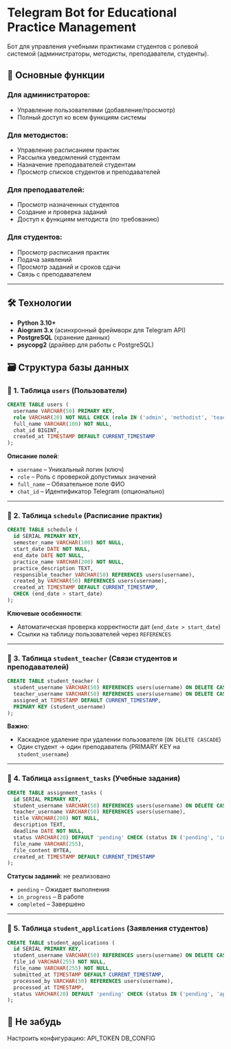 # Telegram Bot for Educational Practice Management

Бот для управления учебными практиками студентов с ролевой системой (администраторы, методисты, преподаватели, студенты).

## 📌 Основные функции

### Для администраторов:
- Управление пользователями (добавление/просмотр)
- Полный доступ ко всем функциям системы

### Для методистов:
- Управление расписанием практик
- Рассылка уведомлений студентам
- Назначение преподавателей студентам
- Просмотр списков студентов и преподавателей

### Для преподавателей:
- Просмотр назначенных студентов
- Создание и проверка заданий
- Доступ к функциям методиста (по требованию)

### Для студентов:
- Просмотр расписания практик
- Подача заявлений
- Просмотр заданий и сроков сдачи
- Связь с преподавателем
---

## 🛠 Технологии

- **Python 3.10+**
- **Aiogram 3.x** (асинхронный фреймворк для Telegram API)
- **PostgreSQL** (хранение данных)
- **psycopg2** (драйвер для работы с PostgreSQL)

## 🗃 **Структура базы данных**

### 📌 **1. Таблица `users` (Пользователи)**
```sql
CREATE TABLE users (
  username VARCHAR(50) PRIMARY KEY,
  role VARCHAR(20) NOT NULL CHECK (role IN ('admin', 'methodist', 'teacher', 'student')),
  full_name VARCHAR(100) NOT NULL,
  chat_id BIGINT,
  created_at TIMESTAMP DEFAULT CURRENT_TIMESTAMP
);
```
**Описание полей**:  
- `username` – Уникальный логин (ключ)  
- `role` – Роль с проверкой допустимых значений  
- `full_name` – Обязательное поле ФИО  
- `chat_id` – Идентификатор Telegram (опционально)  

---

### 📅 **2. Таблица `schedule` (Расписание практик)**
```sql
CREATE TABLE schedule (
  id SERIAL PRIMARY KEY,
  semester_name VARCHAR(100) NOT NULL,
  start_date DATE NOT NULL,
  end_date DATE NOT NULL,
  practice_name VARCHAR(200) NOT NULL,
  practice_description TEXT,
  responsible_teacher VARCHAR(50) REFERENCES users(username),
  created_by VARCHAR(50) REFERENCES users(username),
  created_at TIMESTAMP DEFAULT CURRENT_TIMESTAMP,
  CHECK (end_date > start_date)
);
```
**Ключевые особенности**:  
- Автоматическая проверка корректности дат (`end_date > start_date`)  
- Ссылки на таблицу пользователей через `REFERENCES`  

---

### 👥 **3. Таблица `student_teacher` (Связи студентов и преподавателей)**
```sql
CREATE TABLE student_teacher (
  student_username VARCHAR(50) REFERENCES users(username) ON DELETE CASCADE,
  teacher_username VARCHAR(50) REFERENCES users(username) ON DELETE CASCADE,
  assigned_at TIMESTAMP DEFAULT CURRENT_TIMESTAMP,
  PRIMARY KEY (student_username)
);
```
**Важно**:  
- Каскадное удаление при удалении пользователя (`ON DELETE CASCADE`)  
- Один студент → один преподаватель (PRIMARY KEY на `student_username`)  

---

### 📝 **4. Таблица `assignment_tasks` (Учебные задания)**
```sql
CREATE TABLE assignment_tasks (
  id SERIAL PRIMARY KEY,
  student_username VARCHAR(50) REFERENCES users(username) ON DELETE CASCADE,
  teacher_username VARCHAR(50) REFERENCES users(username),
  title VARCHAR(200) NOT NULL,
  description TEXT,
  deadline DATE NOT NULL,
  status VARCHAR(20) DEFAULT 'pending' CHECK (status IN ('pending', 'in_progress', 'completed')),
  file_name VARCHAR(255),
  file_content BYTEA,
  created_at TIMESTAMP DEFAULT CURRENT_TIMESTAMP
);
```
**Статусы заданий**:  не реализовано
- `pending` – Ожидает выполнения  
- `in_progress` – В работе  
- `completed` – Завершено  

---

### 📄 **5. Таблица `student_applications` (Заявления студентов)**
```sql
CREATE TABLE student_applications (
  id SERIAL PRIMARY KEY,
  student_username VARCHAR(50) REFERENCES users(username) ON DELETE CASCADE,
  file_id VARCHAR(255) NOT NULL,
  file_name VARCHAR(255) NOT NULL,
  submitted_at TIMESTAMP DEFAULT CURRENT_TIMESTAMP,
  processed_by VARCHAR(50) REFERENCES users(username),
  processed_at TIMESTAMP,
  status VARCHAR(20) DEFAULT 'pending' CHECK (status IN ('pending', 'approved', 'rejected'))
);
```


## 🚀 Не забудь
Настроить конфигурацию:
API_TOKEN
DB_CONFIG
